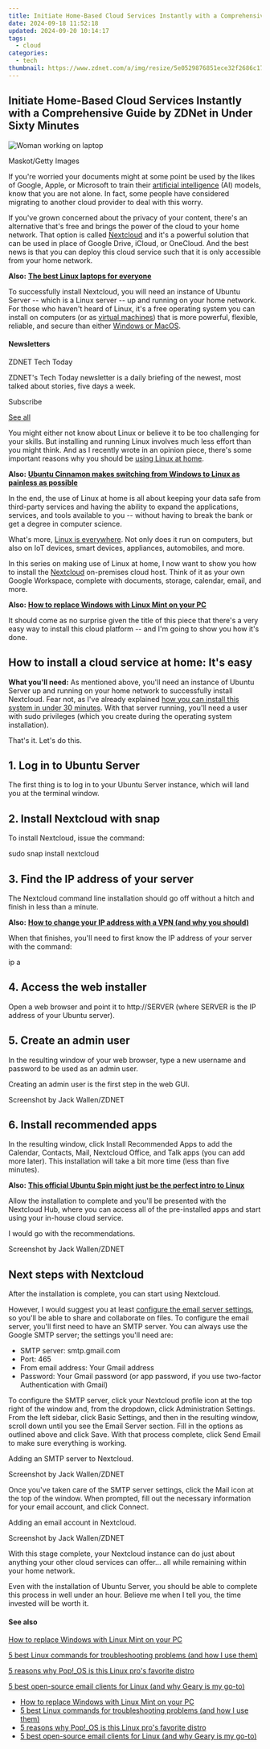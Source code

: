 ```yaml
---
title: Initiate Home-Based Cloud Services Instantly with a Comprehensive Guide by ZDNet in Under Sixty Minutes
date: 2024-09-18 11:52:18
updated: 2024-09-20 10:14:17
tags:
  - cloud
categories:
  - tech
thumbnail: https://www.zdnet.com/a/img/resize/5e0529876851ece32f2686c17564f6aeaaddc32a/2023/02/15/f0d278b5-9c54-49ba-b81e-4e008276bbf7/gettyimages-975816152.jpg?width=278&height=156&fit=crop&auto=webp
---
```


## Initiate Home-Based Cloud Services Instantly with a Comprehensive Guide by ZDNet in Under Sixty Minutes

![Woman working on laptop](https://www.zdnet.com/a/img/resize/72bfc9ab1096af889f2d93ddb449d62ed41f4aa9/2023/02/15/f0d278b5-9c54-49ba-b81e-4e008276bbf7/gettyimages-975816152.jpg?auto=webp&width=1280)

Maskot/Getty Images

If you're worried your documents might at some point be used by the likes of Google, Apple, or Microsoft to train their [artificial intelligence](https://www.zdnet.com/article/what-is-ai-heres-everything-you-need-to-know-about-artificial-intelligence/) (AI) models, know that you are not alone. In fact, some people have considered migrating to another cloud provider to deal with this worry. 

If you've grown concerned about the privacy of your content, there's an alternative that's free and brings the power of the cloud to your home network. That option is called [Nextcloud](https://www.nextcloud.com) and it's a powerful solution that can be used in place of Google Drive, iCloud, or OneCloud. And the best news is that you can deploy this cloud service such that it is only accessible from your home network.

**Also:** [**The best Linux laptops for everyone**](https://www.zdnet.com/article/best-linux-laptop/)

To successfully install Nextcloud, you will need an instance of Ubuntu Server -- which is a Linux server -- up and running on your home network. For those who haven't heard of Linux, it's a free operating system you can install on computers (or as [virtual machines](https://www.zdnet.com/article/how-to-create-linux-virtual-machine-with-virtualbox/)) that is more powerful, flexible, reliable, and secure than either [Windows or MacOS](https://www.zdnet.com/article/cool-things-you-can-do-with-the-linux-desktop-that-you-cant-do-with-macos-or-windows/). 

#### Newsletters

ZDNET Tech Today

ZDNET's Tech Today newsletter is a daily briefing of the newest, most talked about stories, five days a week.

 Subscribe

[See all](https://www.zdnet.com/newsletters/)

You might either not know about Linux or believe it to be too challenging for your skills. But installing and running Linux involves much less effort than you might think. And as I recently wrote in an opinion piece, there's some important reasons why you should be [using Linux at home](https://www.zdnet.com/article/the-most-important-reason-you-should-be-using-linux-at-home/). 

**Also:** [**Ubuntu Cinnamon makes switching from Windows to Linux as painless as possible**](https://www.zdnet.com/article/ubuntu-cinnamon-is-for-users-who-prefer-the-familiarity-of-the-windows-desktop-but-with-the-freedom-of-open-source/)

In the end, the use of Linux at home is all about keeping your data safe from third-party services and having the ability to expand the applications, services, and tools available to you -- without having to break the bank or get a degree in computer science.

What's more, [Linux is everywhere](https://www.zdnet.com/article/8-things-you-can-do-with-linux-that-you-cant-do-with-macos-or-windows/). Not only does it run on computers, but also on IoT devices, smart devices, appliances, automobiles, and more.

In this series on making use of Linux at home, I now want to show you how to install the [Nextcloud](https://nextcloud.com/) on-premises cloud host. Think of it as your own Google Workspace, complete with documents, storage, calendar, email, and more. 

**Also:** [**How to replace Windows with Linux Mint on your PC**](https://www.zdnet.com/article/how-to-replace-windows-with-linux-mint-on-your-pc/)

It should come as no surprise given the title of this piece that there's a very easy way to install this cloud platform -- and I'm going to show you how it's done.

## How to install a cloud service at home: It's easy

**What you'll need:** As mentioned above, you'll need an instance of Ubuntu Server up and running on your home network to successfully install Nextcloud. Fear not, as I've already explained [how you can install this system in under 30 minutes](https://www.zdnet.com/article/how-to-install-ubuntu-server-in-less-than-30-minutes/). With that server running, you'll need a user with sudo privileges (which you create during the operating system installation).

That's it. Let's do this.

## 1\. Log in to Ubuntu Server

The first thing is to log in to your Ubuntu Server instance, which will land you at the terminal window.

## 2\. Install Nextcloud with snap

To install Nextcloud, issue the command:

sudo snap install nextcloud

## 3\. Find the IP address of your server

The Nextcloud command line installation should go off without a hitch and finish in less than a minute. 

**Also:** [**How to change your IP address with a VPN (and why you should)**](https://www.zdnet.com/article/how-to-change-your-ip-address-why-youd-want-to-and-when-you-shouldnt/) 

When that finishes, you'll need to first know the IP address of your server with the command:

ip a

## 4\. Access the web installer

Open a web browser and point it to http://SERVER (where SERVER is the IP address of your Ubuntu server).

## 5\. Create an admin user

In the resulting window of your web browser, type a new username and password to be used as an admin user.

Creating an admin user is the first step in the web GUI.

Screenshot by Jack Wallen/ZDNET

## 6\. Install recommended apps

In the resulting window, click Install Recommended Apps to add the Calendar, Contacts, Mail, Nextcloud Office, and Talk apps (you can add more later). This installation will take a bit more time (less than five minutes). 

**Also:** [**This official Ubuntu Spin might just be the perfect intro to Linux**](https://www.zdnet.com/article/this-official-ubuntu-spin-might-be-just-be-the-perfect-intro-to-linux/)

Allow the installation to complete and you'll be presented with the Nextcloud Hub, where you can access all of the pre-installed apps and start using your in-house cloud service.

I would go with the recommendations.

Screenshot by Jack Wallen/ZDNET

## Next steps with Nextcloud

After the installation is complete, you can start using Nextcloud. 

However, I would suggest you at least [configure the email server settings](https://www.zdnet.com/home-and-office/work-life/how-to-add-an-email-account-to-your-onlyoffice-deployment/), so you'll be able to share and collaborate on files. To configure the email server, you'll first need to have an SMTP server. You can always use the Google SMTP server; the settings you'll need are:

* SMTP server: smtp.gmail.com
* Port: 465
* From email address: Your Gmail address
* Password: Your Gmail password (or app password, if you use two-factor Authentication with Gmail)

To configure the SMTP server, click your Nextcloud profile icon at the top right of the window and, from the dropdown, click Administration Settings. From the left sidebar, click Basic Settings, and then in the resulting window, scroll down until you see the Email Server section. Fill in the options as outlined above and click Save. With that process complete, click Send Email to make sure everything is working. 

Adding an SMTP server to Nextcloud.

Screenshot by Jack Wallen/ZDNET

Once you've taken care of the SMTP server settings, click the Mail icon at the top of the window. When prompted, fill out the necessary information for your email account, and click Connect.

Adding an email account in Nextcloud.

Screenshot by Jack Wallen/ZDNET

With this stage complete, your Nextcloud instance can do just about anything your other cloud services can offer… all while remaining within your home network. 

Even with the installation of Ubuntu Server, you should be able to complete this process in well under an hour. Believe me when I tell you, the time invested will be worth it.

#### See also

[How to replace Windows with Linux Mint on your PC](https://www.zdnet.com/article/how-to-replace-windows-with-linux-mint-on-your-pc/ "How to replace Windows with Linux Mint on your PC")

[5 best Linux commands for troubleshooting problems (and how I use them)](https://www.zdnet.com/article/5-best-linux-commands-for-troubleshooting-problems-and-how-i-use-them/ "5 best Linux commands for troubleshooting problems (and how I use them)")

[5 reasons why Pop!\_OS is this Linux pro's favorite distro](https://www.zdnet.com/article/5-reasons-why-pop-os-is-this-linux-pros-favorite-distro/ "5 reasons why Pop!_OS is this Linux pro's favorite distro")

[5 best open-source email clients for Linux (and why Geary is my go-to)](https://www.zdnet.com/article/5-best-open-source-email-clients-for-linux-and-why-geary-is-my-go-to/ "5 best open-source email clients for Linux (and why Geary is my go-to)")

* [How to replace Windows with Linux Mint on your PC](https://www.zdnet.com/article/how-to-replace-windows-with-linux-mint-on-your-pc/ "How to replace Windows with Linux Mint on your PC")
* [5 best Linux commands for troubleshooting problems (and how I use them)](https://www.zdnet.com/article/5-best-linux-commands-for-troubleshooting-problems-and-how-i-use-them/ "5 best Linux commands for troubleshooting problems (and how I use them)")
* [5 reasons why Pop!\_OS is this Linux pro's favorite distro](https://www.zdnet.com/article/5-reasons-why-pop-os-is-this-linux-pros-favorite-distro/ "5 reasons why Pop!_OS is this Linux pro's favorite distro")
* [5 best open-source email clients for Linux (and why Geary is my go-to)](https://www.zdnet.com/article/5-best-open-source-email-clients-for-linux-and-why-geary-is-my-go-to/ "5 best open-source email clients for Linux (and why Geary is my go-to)")

<ins class="adsbygoogle"
     style="display:block"
     data-ad-format="autorelaxed"
     data-ad-client="ca-pub-7571918770474297"
     data-ad-slot="1223367746"></ins>



<ins class="adsbygoogle"
     style="display:block"
     data-ad-client="ca-pub-7571918770474297"
     data-ad-slot="8358498916"
     data-ad-format="auto"
     data-full-width-responsive="true"></ins>
